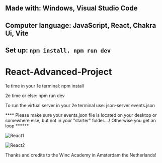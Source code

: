 Made with:
Windows, Visual Studio Code
-----------------------------------------------------
Computer language: JavaScript, React, Chakra Ui, Vite
------------------------------------------------------
Set up:
```npm install, npm run dev```
-----------------------------------------------------------------------------------
# React-Advanced-Project

1e time in your 1e terminal: npm install

2e time or else: npm run dev

To run the virtual server in your 2e terminal use: json-server events.json  


**** Please make sure your events.json file is located on your desktop or somewhere else, but not in your "starter" folder....! Otherwise you get an loop ******


![React1](https://github.com/aelyakoubi/React-Advanced-Project/assets/115151631/3f360556-d80b-4ed9-a47c-7a0016f8b28a)

![React2](https://github.com/aelyakoubi/React-Advanced-Project/assets/115151631/486e52e1-849f-4d38-adf7-f0824aa334c5)


Thanks and credits to the Winc Academy in Amsterdam the Netherlands!
